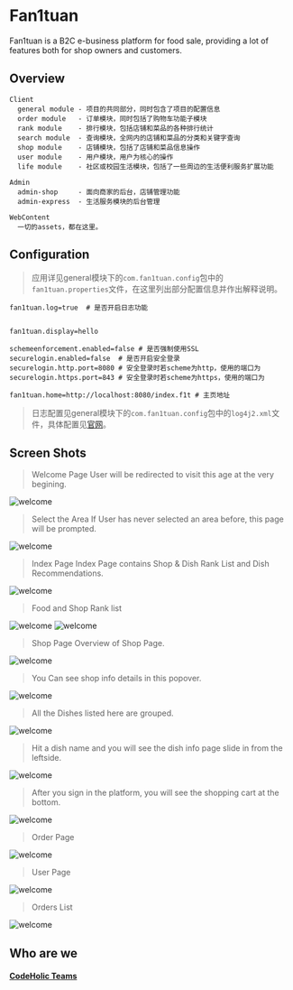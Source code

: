 Fan1tuan
========
Fan1tuan is a B2C e-business platform for food sale, providing a lot of features both for shop owners and customers.

Overview
------------
```
Client
  general module - 项目的共同部分，同时包含了项目的配置信息
  order module   - 订单模块，同时包括了购物车功能子模块
  rank module    - 排行模块，包括店铺和菜品的各种排行统计
  search module  - 查询模块，全网内的店铺和菜品的分类和关键字查询
  shop module    - 店铺模块，包括了店铺和菜品信息操作
  user module    - 用户模块，用户为核心的操作
  life module    - 社区或校园生活模块，包括了一些周边的生活便利服务扩展功能
  
Admin
  admin-shop     - 面向商家的后台，店铺管理功能
  admin-express  - 生活服务模块的后台管理
  
WebContent
  一切的assets，都在这里。
```

Configuration
-------------

> 应用详见general模块下的`com.fan1tuan.config`包中的`fan1tuan.properties`文件，在这里列出部分配置信息并作出解释说明。

```
fan1tuan.log=true  # 是否开启日志功能


fan1tuan.display=hello

schemeenforcement.enabled=false # 是否强制使用SSL
securelogin.enabled=false  # 是否开启安全登录
securelogin.http.port=8080 # 安全登录时若scheme为http，使用的端口为
securelogin.https.port=843 # 安全登录时若scheme为https，使用的端口为

fan1tuan.home=http://localhost:8080/index.f1t # 主页地址
```

> 日志配置见general模块下的`com.fan1tuan.config`包中的`log4j2.xml`文件，具体配置见[官网](http://logging.apache.org)。


Screen Shots
------------

> Welcome Page
User will be redirected to visit this age at the very begining.

![welcome](https://raw.githubusercontent.com/doomdagger/images/master/fan1tuan/1.jpg)

> Select the Area
If User has never selected an area before, this page will be prompted.

![welcome](https://raw.githubusercontent.com/doomdagger/images/master/fan1tuan/2.jpg)

> Index Page
Index Page contains Shop & Dish Rank List and Dish Recommendations.

![welcome](https://raw.githubusercontent.com/doomdagger/images/master/fan1tuan/3.jpg)

> Food and Shop Rank list

![welcome](https://raw.githubusercontent.com/doomdagger/images/master/fan1tuan/4.jpg)
![welcome](https://raw.githubusercontent.com/doomdagger/images/master/fan1tuan/5.jpg)

> Shop Page
Overview of Shop Page.

![welcome](https://raw.githubusercontent.com/doomdagger/images/master/fan1tuan/6.jpg)

> You Can see shop info details in this popover.

![welcome](https://raw.githubusercontent.com/doomdagger/images/master/fan1tuan/7.jpg)

> All the Dishes listed here are grouped.

![welcome](https://raw.githubusercontent.com/doomdagger/images/master/fan1tuan/8.jpg)

> Hit a dish name and you will see the dish info page slide in from the leftside.

![welcome](https://raw.githubusercontent.com/doomdagger/images/master/fan1tuan/9.jpg)

> After you sign in the platform, you will see the shopping cart at the bottom.

![welcome](https://raw.githubusercontent.com/doomdagger/images/master/fan1tuan/10.jpg)

> Order Page

![welcome](https://raw.githubusercontent.com/doomdagger/images/master/fan1tuan/11.jpg)

> User Page

![welcome](https://raw.githubusercontent.com/doomdagger/images/master/fan1tuan/12.jpg)

> Orders List

![welcome](https://raw.githubusercontent.com/doomdagger/images/master/fan1tuan/13.jpg)


Who are we
----------
#### **[CodeHolic Teams](https://github.com/CodeRoamer)**
